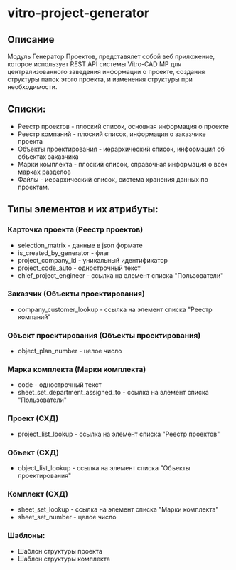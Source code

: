 # vitro-project-generator

## Описание
Модуль Генератор Проектов, представялет собой веб приложение, которое использует REST API системы Vitro-CAD MP для централизованного заведения информации о проекте, создания структуры папок этого проекта, и изменения структуры при необходимости.

## Списки:
* Реестр проектов - плоский список, основная информация о проекте
* Реестр компаний - плоский список, информация о заказчике проекта
* Объекты проектирования - иерархический список, информация об объектах заказчика
* Марки комплекта  - плоский список, справочная информация о всех марках разделов
* Файлы - иерархический список, система хранения данных по проектам.

## Типы элементов и их атрибуты:

### Карточка проекта (Реестр проектов)
* selection_matrix - данные в json формате
* is_created_by_generator - флаг
* project_company_id - уникальный идентификатор
* project_code_auto - однострочный текст
* chief_project_engineer - ссылка на элемент списка "Пользователи"

### Заказчик (Объекты проектирования)
* company_customer_lookup - ссылка на элемент списка "Реестр компаний"

### Объект проектирования (Объекты проектирования)
* object_plan_number - целое число

### Марка комплекта (Марки комплекта)
* code - однострочный текст
* sheet_set_department_assigned_to - ссылка на элемент списка "Пользователи"

### Проект (СХД)
* project_list_lookup - ссылка на элемент списка "Реестр проектов"

### Объект (СХД)
* object_list_lookup - ссылка на элемент списка "Объекты проектирования"

### Комплект (СХД)
* sheet_set_lookup - ссылка на элемент списка "Марки комплекта"
* sheet_set_number - целое число

### Шаблоны:
* Шаблон структуры проекта
* Шаблон структуры комплекта